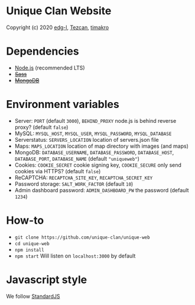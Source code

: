 # Unique Clan Website
Copyright (c) 2020 [edg-l](https://github.com/edg-l), [Tezcan](https://github.com/hopetez), [timakro](https://github.com/timakro)

# Dependencies
- [Node.js](https://nodejs.org/en/) (recommended LTS)
- ~~[Sass](https://sass-lang.com/install)~~
- ~~[MongoDB](https://www.mongodb.com/)~~

# Environment variables
- Server: `PORT` (default `3000`), `BEHIND_PROXY` node.js is behind reverse proxy? (default `false`)
- MySQL: `MYSQL_HOST`, `MYSQL_USER`, `MYSQL_PASSWORD`, `MYSQL_DATABASE`
- Serverstatus: `SERVERS_LOCATION` location of servers.json file
- Maps: `MAPS_LOCATION` location of map directory with images (and maps)
- MongoDB: `DATABASE_USERNAME`, `DATABASE_PASSWORD`, `DATABASE_HOST`, `DATABASE_PORT`, `DATABASE_NAME` (default `"uniqueweb"`)
- Cookies: `COOKIE_SECRET` cookie signing key, `COOKIE_SECURE` only send cookies via HTTPS? (default `false`)
- ReCAPTCHA: `RECAPTCHA_SITE_KEY`, `RECAPTCHA_SECRET_KEY`
- Password storage: `SALT_WORK_FACTOR` (default `10`)
- Admin dashboard password: `ADMIN_DASHBOARD_PW` the password (default `1234`)

# How-to
- `git clone https://github.com/unique-clan/unique-web`
- `cd unique-web`
- `npm install`
- `npm start` Will listen on `localhost:3000` by default

# Javascript style
We follow [StandardJS](https://standardjs.com/)
